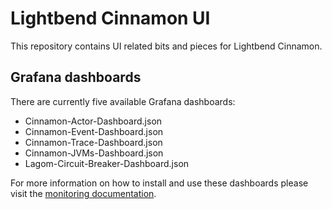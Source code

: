 # Lightbend Cinnamon UI

This repository contains UI related bits and pieces for Lightbend Cinnamon.

## Grafana dashboards

There are currently five available Grafana dashboards:

* Cinnamon-Actor-Dashboard.json
* Cinnamon-Event-Dashboard.json
* Cinnamon-Trace-Dashboard.json
* Cinnamon-JVMs-Dashboard.json
* Lagom-Circuit-Breaker-Dashboard.json

For more information on how to install and use these dashboards please visit the [monitoring documentation](http://monitoring.lightbend.com/docs/latest/).
